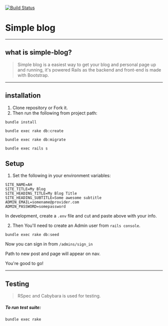[![Build Status](https://travis-ci.org/anonyo/simple-blog.svg?branch=master)](https://travis-ci.org/anonyo/simple-blog)

# Simple blog

----
## what is simple-blog?

> Simple blog is a easiest way to get your blog and personal page up and running, it's powered Rails as the backend and front-end is made with Bootstrap.

----
## installation
1. Clone repository or Fork it.
2. Then run the following from project path:

```
bundle install
```

```
bundle exec rake db:create
```

```
bundle exec rake db:migrate
```

```
bundle exec rails s
```
## Setup

1. Set the following in your environment variables:

```
SITE_NAME=AH
SITE_TITLE=My Blog
SITE_HEADING_TITLE=My Blog Title
SITE_HEADING_SUBTITLE=Some awesome subtitle
ADMIN_EMAIL=somename@provider.com
ADMIN_PASSWORD=somepassword
```
In development, create a `.env` file and cut and paste above with your info.

2. Then You'll need to create an Admin user from `rails console`.

```
bundle exec rake db:seed
```
Now you can sign in from `/admins/sign_in`

Path to new post and page will appear on nav.

You're good to go!

----
## Testing
> RSpec and Cabybara is used for testing.

##### To run test suite:

```
bundle exec rake
```
